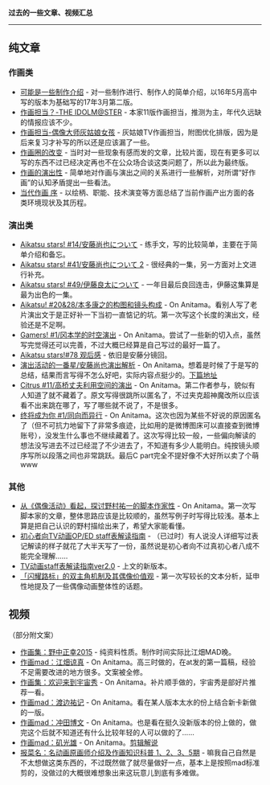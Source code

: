 
**过去的一些文章、视频汇总**

----

## 纯文章

### 作画类

- [可能是一些制作介绍](https://bgm.tv/blog/273015) - 对一些制作进行、制作人的简单介绍，以16年5月高中写的版本为基础写的17年3月第二版。
- [作画担当？-THE IDOLM@STER](https://bgm.tv/blog/273188) - 本家11版作画担当，推测为主，年代久远缺的情报应该不少。
- [作画担当-偶像大师灰姑娘女孩](https://bgm.tv/blog/273273) - 灰姑娘TV作画担当，附图优化排版，因为是后来复习才补写的所以还是应该漏了一些。
- [作画圈的改变](/post/2017-06-13-%E4%BD%9C%E7%94%BB%E5%9C%88%E7%9A%84%E6%94%B9%E5%8F%98/) - 当时对一些现象有感而发的文章，比较片面，现在有更多可以写的东西不过已经决定再也不在公众场合谈这类问题了，所以此为最终版。
- [作画的演出性](/post/2017-10-08-%E4%BD%9C%E7%94%BB%E7%9A%84%E6%BC%94%E5%87%BA%E6%80%A7/) - 简单地对作画与演出之间的关系进行一些解析，对所谓“好作画”的认知矛盾提出一些看法。
- [当代作画 序](/post/2020-03-09-%E5%BD%93%E4%BB%A3%E4%BD%9C%E7%94%BB%E5%BA%8F_%E4%B8%8A/) - 以绘柄、职能、技术演变等方面总结了当前作画产出方面的各类环境现状及其历程。

### 演出类

- [Aikatsu stars! #14/安藤尚也について](http://weibo.com/ttarticle/p/show?id=2309404012001721461656&mod=zwenzhang) - 练手文，写的比较简单，主要在于简单介绍和备忘。
- [Aikatsu stars! #41/安藤尚也について 2](http://weibo.com/ttarticle/p/show?id=2309404069934731808504&mod=zwenzhang) - 很经典的一集，另一方面对上文进行补充。
- [Aikatsu stars! #49/伊藤良太について](http://weibo.com/ttarticle/p/show?id=2309404088903781988610) - 一年目最后良回连击，伊藤这集算是最为出色的一集。
- [Aikatsu! #20&28/本多康之的构图和镜头构成](/post/2017-04-29-偶像活动出色演出回分析/) - On Anitama。看别人写了老片演出文于是正好补一下当初一直惦记的坑。第一次写这个长度的演出文，经验还是不足啊。
- [Gamers! #1/冈本学的时空演出](/post/2017-07-22-冈本学的时空演出/) - On Anitama。尝试了一些新的切入点，虽然写完觉得还可以完善，不过大概已经算是自己写过的最好一篇了。
- [Aikatsu stars!#78 观后感](/post/2017-10-20-aikatsu-stars-#78-%E8%A7%82%E5%90%8E%E6%84%9F/) - 依旧是安藤分镜回。
- [演出活动的一番星/安藤尚也演出解析](/post/2018-01-28-演出活动的一番星上/) - On Anitama。想着是时候了于是写的总结，结果而言写得不怎么好吧，实际内容点挺少的。[下篇地址](/post/2018-02-03-演出活动的一番星下/)
- [Citrus #11/高桥丈夫利用空间的演出](/post/2018-04-07-高桥丈夫利用空间的演出/) - On Anitama。第二作者参与，貌似有人知道了就不藏着了。原文写得很跳所以匿名了，不过夹克超神魔改所以应该看不出来跳在哪了，写了哪些就不说了，不是很多。
- [终将成为你 #1/同向而异行](/post/2018-10-18-同向而异行/) - On Anitama。这次也因为某些不好说的原因匿名了（但不可抗力地留下了非常多痕迹，比如用的是微博图床可以直接查到微博账号），没发生什么事也不继续藏着了。这次写得比较一般，一些偏向解读的想法没写进去不过已经混了不少进去了，不知道有多少人能明白。纯按镜头顺序写所以段落之间也非常跳跃。最后C part完全不提好像不大好所以卖了个萌www

### 其他

- [从《偶像活动》看起，探讨野村祐一的脚本作家性](/post/2018-05-20-从偶像活动看起探讨野村祐一的脚本作家性/) - On Anitama。第一次写脚本家的文章，整体思路应该是比较顺的，虽然写例子时写得比较浅。基本上算是把自己认识的野村描绘出来了，希望大家能看懂。
- [初心者向TV动画OP/ED staff表解读指南](/post/2018-07-24-%E5%88%9D%E5%BF%83%E8%80%85%E5%90%91tv%E5%8A%A8%E7%94%BBopedstaff%E8%A1%A8%E8%A7%A3%E8%AF%BB%E6%8C%87%E5%8D%97/) - （已过时）有人说没人详细写过表记解读的样子就花了大半天写了一份，虽然说是初心者向不过真初心者八成不能完全理解……
- [TV动画staff表解读指南ver2.0](/post/2019-09-15-tv%E5%8A%A8%E7%94%BBstaff%E8%A1%A8%E8%A7%A3%E8%AF%BB%E6%8C%87%E5%8D%97ver2.0/) - 上文的新版本。
- [「闪耀路标」的双主角机制及其偶像价值观](/post/2022-10-20-闪耀路标的双主角机制及其偶像价值观/) - 第一次写较长的文本分析，延申性地提及了一些偶像动画整体性的话题。

## 视频

（部分附文案）

- [作画集：野中正幸2015](http://www.bilibili.com/video/av3718663) - 纯资料性质。制作时间实际比江畑MAD晚。
- [作画mad：江畑谅真](http://www.anitama.cn/article/7f2fa384cdb28abe) - On Anitama。高三时做的，在at发的第一篇稿，经验不足需要改进的地方很多。文案被全修。
- [作画集：欢迎来到宇宙秀](http://www.anitama.cn/article/cdf8a40664b7efcb) - On Anitama。补片顺手做的，宇宙秀是部好片推荐一看。
- [作画mad：渡边祐记](/post/2016-10-18-渡边祐记mad/) - On Anitama。看在某人版本太水的份上结合新卡新做的一版。
- [作画mad：冲田博文](/post/2017-09-19-冲田博文mad/) - On Anitama。也是看在挺久没新版本的份上做的，做完这个后就不知道还有什么比较年轻的人可以做的了……
- [作画mad：矶光雄](/post/2018-09-19-日本动画作画的新写实主义者/) - On Anitama。[剪辑解说](/post/2018-09-19-isomad%E5%89%AA%E8%BE%91%E8%A7%A3%E8%AF%B4/)
- [报菜名：名动画原画师介绍及作画知识科普 1、2、3、5期](https://www.bilibili.com/video/BV1HA411h76e/) - 嘛我自己自然是不太想做这类东西的，不过既然做了就尽量做好一点，基本上是按照mad标准剪的，没做过的大概很难想象出来这玩意儿到底有多难做。
